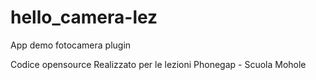 # hello_camera-lez
App demo fotocamera plugin

Codice opensource
Realizzato per le lezioni Phonegap - Scuola Mohole
